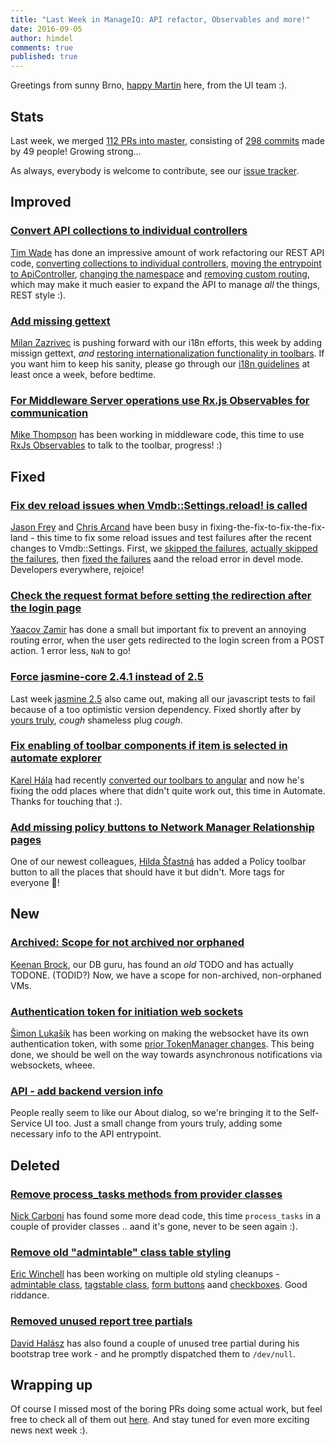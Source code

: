 ```yaml
---
title: "Last Week in ManageIQ: API refactor, Observables and more!"
date: 2016-09-05
author: himdel
comments: true
published: true
---
```


Greetings from sunny Brno, [happy Martin](https://github.com/himdel) here, from the UI team :).


## Stats

Last week, we merged [112 PRs into master][PRs merged last week], consisting of [298 commits][Commits merged last week] made by 49 people! Growing strong...

As always, everybody is welcome to contribute, see our [issue tracker](https://github.com/ManageIQ/manageiq/issues).


## Improved

### [Convert API collections to individual controllers](https://github.com/ManageIQ/manageiq/pull/10941)

[Tim Wade](https://github.com/imtayadeway) has done an impressive amount of work refactoring our REST API code, [converting collections to individual controllers](https://github.com/ManageIQ/manageiq/pull/10890), [moving the entrypoint to ApiController](https://github.com/ManageIQ/manageiq/pull/10880), [changing the namespace](https://github.com/ManageIQ/manageiq/pull/10823) and [removing custom routing](https://github.com/ManageIQ/manageiq/pull/10993), which may make it much easier to expand the API to manage *all* the things, REST style :).

### [Add missing gettext](https://github.com/ManageIQ/manageiq/pull/10935)
[Milan Zazrivec](https://github.com/mzazrivec) is pushing forward with our i18n efforts, this week by adding missign gettext, *and* [restoring internationalization functionality in toolbars](https://github.com/ManageIQ/manageiq/pull/10787). If you want him to keep his sanity, please go through our [i18n guidelines](https://github.com/ManageIQ/guides/blob/master/i18n.md) at least once a week, before bedtime.

### [For Middleware Server operations use Rx.js Observables for communication](https://github.com/ManageIQ/manageiq/pull/10687)
[Mike Thompson](https://github.com/mtho11) has been working in middleware code, this time to use [RxJs Observables](https://github.com/Reactive-Extensions/RxJS/blob/master/doc/api/core/observable.md) to talk to the toolbar, progress! :)


## Fixed

### [Fix dev reload issues when Vmdb::Settings.reload! is called](https://github.com/ManageIQ/manageiq/pull/10988)
[Jason Frey](https://github.com/Fryguy) and [Chris Arcand](https://github.com/chrisarcand) have been busy in fixing-the-fix-to-fix-the-fix-land - this time to fix some reload issues and test failures after the recent changes to Vmdb::Settings. First, we [skipped the failures](https://github.com/ManageIQ/manageiq/pull/10841), [actually skipped the failures](https://github.com/ManageIQ/manageiq/pull/10857), then [fixed the failures](https://github.com/ManageIQ/manageiq/pull/10886) aand the reload error in devel mode. Developers everywhere, rejoice!

### [Check the request format before setting the redirection after the login page](https://github.com/ManageIQ/manageiq/pull/10702)
[Yaacov Zamir](https://github.com/yaacov) has done a small but important fix to prevent an annoying routing error, when the user gets redirected to the login screen from a POST action. 1 error less, `NaN` to go!

### [Force jasmine-core 2.4.1 instead of 2.5](https://github.com/ManageIQ/manageiq/pull/10898)
Last week [jasmine 2.5](https://github.com/jasmine/jasmine) also came out, making all our javascript tests to fail because of a too optimistic version dependency. Fixed shortly after by [yours truly](https://github.com/himdel), *cough* shameless plug *cough*.

### [Fix enabling of toolbar components if item is selected in automate explorer](https://github.com/ManageIQ/manageiq/pull/10827)
[Karel Hála](https://github.com/karelhala) had recently [converted our toolbars to angular](https://github.com/ManageIQ/manageiq/pull/9753) and now he's fixing the odd places where that didn't quite work out, this time in Automate. Thanks for touching that :).

### [Add missing policy buttons to Network Manager Relationship pages](https://github.com/ManageIQ/manageiq/pull/10584)
One of our newest colleagues, [Hilda Šťastná](https://github.com/hstastna) has added a Policy toolbar button to all the places that should have it but didn't. More tags for everyone :cookie:!


## New

### [Archived: Scope for not archived nor orphaned](https://github.com/ManageIQ/manageiq/pull/10920)
[Keenan Brock](https://github.com/kbrock), our DB guru, has found an *old* TODO and has actually TODONE. (TODID?)
Now, we have a scope for non-archived, non-orphaned VMs.

### [Authentication token for initiation web sockets](https://github.com/ManageIQ/manageiq/pull/10874)
[Šimon Lukašík](https://github.com/isimluk) has been working on making the websocket have its own authentication token, with some [prior TokenManager changes](https://github.com/ManageIQ/manageiq/pull/10808). This being done, we should be well on the way towards asynchronous notifications via websockets, wheee.

### [API - add backend version info](https://github.com/ManageIQ/manageiq/pull/10848)
People really seem to like our About dialog, so we're bringing it to the Self-Service UI too. Just a small change from yours truly, adding some necessary info to the API entrypoint.


## Deleted

### [Remove process_tasks methods from provider classes](https://github.com/ManageIQ/manageiq/pull/10985)
[Nick Carboni](https://github.com/carbonin) has found some more dead code, this time `process_tasks` in a couple of provider classes .. aand it's gone, never to be seen again :).

### [Remove old "admintable" class table styling](https://github.com/ManageIQ/manageiq/pull/10921)
[Eric Winchell](https://github.com/epwinchell) has been working on multiple old styling cleanups - [admintable class](https://github.com/ManageIQ/manageiq/pull/10921), [tagstable class](https://github.com/ManageIQ/manageiq/pull/10881), [form buttons](https://github.com/ManageIQ/manageiq/pull/10878) aand [checkboxes](https://github.com/ManageIQ/manageiq/pull/10876). Good riddance.

### [Removed unused report tree partials](https://github.com/ManageIQ/manageiq/pull/10790)
[David Halász](https://github.com/skateman) has also found a couple of unused tree partial during his bootstrap tree work - and he promptly dispatched them to `/dev/null`.


## Wrapping up

Of course I missed most of the boring PRs doing some actual work, but feel free to check all of them out [here][PRs merged last week]. And stay tuned for even more exciting news next week :).


[PRs merged last week]: https://github.com/ManageIQ/manageiq/pulls?utf8=%E2%9C%93&q=is%3Apr%20is%3Amerged%20base%3Amaster%20merged%3A%222016-08-29%20..%202016-09-04%22%20sort%3Acreated-desc%20
[Commits merged last week]: https://github.com/manageiq/manageiq/compare/master@%7B2016-08-29%7D...@%7B2016-09-04%7D
